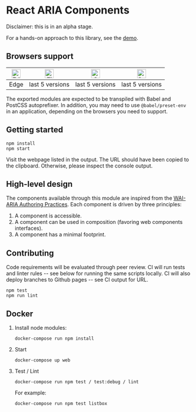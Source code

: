 # React ARIA Components

Disclaimer: this is in an alpha stage.

For a hands-on approach to this library, see the [demo](https://juanca.github.io/react-aria-components).

## Browsers support

| [<img src="https://raw.githubusercontent.com/alrra/browser-logos/master/src/edge/edge_48x48.png" alt="Edge browser" width="24px" height="24px" />](http://godban.github.io/browsers-support-badges/) | [<img src="https://raw.githubusercontent.com/alrra/browser-logos/master/src/firefox/firefox_48x48.png" alt="Firefox browser" width="24px" height="24px" />](http://godban.github.io/browsers-support-badges/) | [<img src="https://raw.githubusercontent.com/alrra/browser-logos/master/src/chrome/chrome_48x48.png" alt="Chrome browser" width="24px" height="24px" />](http://godban.github.io/browsers-support-badges/) | [<img src="https://raw.githubusercontent.com/alrra/browser-logos/master/src/safari/safari_48x48.png" alt="Safari browser" width="24px" height="24px" />](http://godban.github.io/browsers-support-badges/) |
| ---------- | --------------- | --------------- | --------------- |
| Edge | last 5 versions | last 5 versions | last 5 versions |

The exported modules are expected to be transpiled with Babel and PostCSS autoprefixer. In addition, you may need to use `@babel/preset-env` in an application, depending on the browsers you need to support.

## Getting started

```
npm install
npm start
```

Visit the webpage listed in the output.
The URL should have been copied to the clipboard.
Otherwise, please inspect the console output.

## High-level design

The components available through this module are inspired from the [WAI-ARIA Authoring Practices].
Each component is driven by three principles:

1. A component is accessible.
1. A component can be used in composition (favoring web components interfaces).
1. A component has a minimal footprint.

[WAI-ARIA Authoring Practices]: https://www.w3.org/TR/wai-aria-practices-1.1

## Contributing

Code requirements will be evaluated through peer review.
CI will run tests and linter rules -- see below for running the same scripts locally.
CI will also deploy branches to Github pages -- see CI output for URL.

```
npm test
npm run lint
```

## Docker


1. Install node modules:

    ```
    docker-compose run npm install
    ```

2. Start

    ```
    docker-compose up web
    ```


3. Test / Lint

    ```
    docker-compose run npm test / test:debug / lint
    ```

    For example:

    ```
    docker-compose run npm test listbox
    ```
